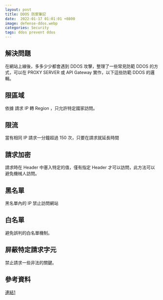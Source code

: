 ```yaml
---
layout: post
title: DDOS 防禦筆記
date:  2022-01-17 01:01:01 +0800
image: defense-ddos.webp
categories: Security
tags: ddos prevent ddos 
---
```

## 解決問題
在網站上線後，多多少少都會遇到 DDOS 攻擊，整理了一些常見防範 DDOS 的方式，可以在 PROXY SERVER 或 API Gateway 實作，以下這些防範 DDOS 的邏輯。

## 限區域
依據 請求 IP 轉 Region ，只允許特定國家訪問。

## 限流
當有相同 IP 請求一分鐘超過 150 次，只要在請求就延長時間 
 
## 請求加密
請求時在 Header 中塞入特定的值，僅有指定 Header 才可以訪問，此方法可以避免機械人訪問。

## 黑名單 
黑名單內的 IP 禁止訪問網站

## 白名單
避免誤判的白名單機制。

## 屏蔽特定請求字元
禁止請求一些非法的關鍵。

## 參考資料
[連結1](https://ldqk.xyz/1769?t=uohqz6y61urk)

